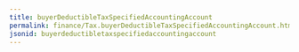 ```yaml
---
title: buyerDeductibleTaxSpecifiedAccountingAccount
permalink: finance/Tax.buyerDeductibleTaxSpecifiedAccountingAccount.html
jsonid: buyerdeductibletaxspecifiedaccountingaccount
---
```

